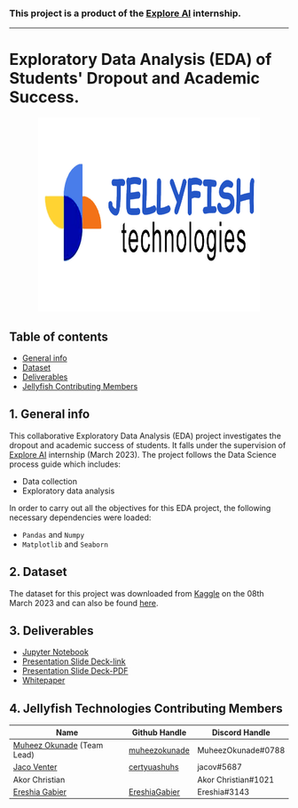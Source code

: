 ### This project is a product of the [Explore AI](https://www.explore.ai/) internship.
---

# Exploratory Data Analysis (EDA) of Students' Dropout and Academic Success.
<div id="main image" align="center">
  <img src="https://github.com/certyuashuhs/Team_jellyfish_dataset/blob/main/logo_jellyfish.jpg" width="400" height="350" alt=""/>
</div>



## Table of contents
* [General info](#general-info)
* [Dataset](#dataset)
* [Deliverables](#resources)
* [Jellyfish Contributing Members](#contributingmembers)

## 1. General info <a class="anchor" id="general-info"></a>
This collaborative Exploratory Data Analysis (EDA)  project investigates the dropout and academic success of students. It falls under the supervision of [Explore AI](https://www.explore.ai/) internship (March 2023). The project follows the Data Science process guide which includes:
+ Data collection
+ Exploratory data analysis

In order to carry out all the objectives for this EDA project, the following necessary dependencies were loaded:
+ `Pandas` and `Numpy`
+ `Matplotlib` and `Seaborn`

## 2. Dataset <a class="anchor" id="dataset"></a>
The dataset for this project was downloaded from [Kaggle](https://www.kaggle.com/datasets/thedevastator/higher-education-predictors-of-student-retention) on the 08th March 2023 and can also be found [here](https://github.com/certyuashuhs/Team_jellyfish_dataset/blob/main/dataset.csv).



## 3. Deliverables <a class="anchor" id="resources"></a>
+  [Jupyter Notebook](https://github.com/certyuashuhs/Team_jellyfish_dataset/blob/main/Untitled.ipynb)
+  [Presentation Slide Deck-link](https://docs.google.com/presentation/d/10Nx4qUfHsRbUZkQu_3-2i90u8lgzHNezHSe8K2MO5Uk/edit#slide=id.p)
+  [Presentation Slide Deck-PDF]()
+  [Whitepaper]()



## 4. Jellyfish Technologies Contributing Members <a class="anchor" id="contributingmembers"></a>

| Name                                                                                        | Github Handle  | Discord Handle               
|---------------------------------------------------------------------------------------------|----------------|---------------                         
| [Muheez Okunade](https://github.com/certyuashuhs/Team_jellyfish_dataset) (Team Lead)  |[muheezokunade](https://github.com/muheezokunade)               |MuheezOkunade#0788              
| [Jaco Venter](https://github.com/certyuashuhs/Team_jellyfish_dataset/tree/jv_branch)                 |[certyuashuhs](https://github.com/certyuashuhs)              |jacov#5687                       
| Akor Christian                                                                          |                |Akor Christian#1021
| [Ereshia Gabier](https://github.com/certyuashuhs/Team_jellyfish_dataset/tree/ereshia)|[EreshiaGabier](https://github.com/EreshiaGabier)           |Ereshia#3143
